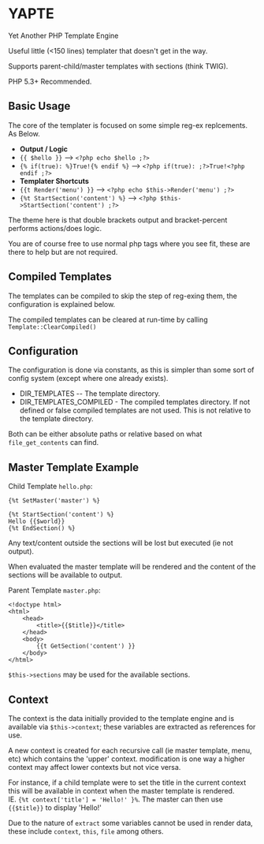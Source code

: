 YAPTE
=====

Yet Another PHP Template Engine

Useful little (<150 lines) templater that doesn't get in the way.

Supports parent-child/master templates with sections (think TWIG).

PHP 5.3+ Recommended.

Basic Usage
-----------

The core of the templater is focused on some simple reg-ex replcements. As Below.

 * __Output / Logic__
 * `{{ $hello }}`  --> `<?php echo $hello ;?>`
 * `{% if(true): %}True!{% endif %}` --> `<?php if(true): ;?>True!<?php endif ;?>`
 * __Templater Shortcuts__
 * `{{t Render('menu') }}` --> `<?php echo $this->Render('menu') ;?>`
 * `{%t StartSection('content') %}` --> `<?php $this->StartSection('content') ;?>`

The theme here is that double brackets output and bracket-percent performs actions/does logic.

You are of course free to use normal php tags where you see fit, these are there to help but are not required.

Compiled Templates
------------------

The templates can be compiled to skip the step of reg-exing them, the configuration is explained below.

The compiled templates can be cleared at run-time by calling `Template::ClearCompiled()`

Configuration
-------------

The configuration is done via constants, as this is simpler than some sort of config system (except where one already exists).

 * DIR_TEMPLATES -- The template directory.
 * DIR_TEMPLATES_COMPILED - The compiled templates directory.
    If not defined or false compiled templates are not used.
    This is not relative to the template directory.

Both can be either absolute paths or relative based on what `file_get_contents` can find.

Master Template Example
-----------------------

Child Template `hello.php`:

    {%t SetMaster('master') %}

    {%t StartSection('content') %}
    Hello {{$world}}
    {%t EndSection() %}

Any text/content outside the sections will be lost but executed (ie not output).

When evaluated the master template will be rendered and the content of the sections will be available to output. 

Parent Template `master.php`:

    <!doctype html>
    <html>
        <head>
            <title>{{$title}}</title>
        </head>
        <body>
            {{t GetSection('content') }}
        </body>
    </html>

`$this->sections` may be used for the available sections.

Context
-------

The context is the data initially provided to the template engine and is available via `$this->context`; these variables are extracted as references for use.

A new context is created for each recursive call (ie master template, menu, etc) which contains the 'upper' context. modification is one way a higher context may affect lower contexts but not vice versa.

For instance, if a child template were to set the title in the current context this will be available in context when the master template is rendered.  
IE. `{%t context['title'] = 'Hello!' }%`. The master can then use `{{$title}}` to display 'Hello!'

Due to the nature of `extract` some variables cannot be used in render data, these include `context`, `this`, `file` among others.